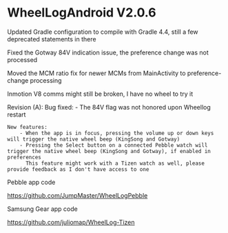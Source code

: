 # WheelLogAndroid V2.0.6

Updated Gradle configuration to compile with Gradle 4.4, still a few deprecated statements in there

Fixed the Gotway 84V indication issue, the preference change was not processed

Moved the MCM ratio fix for newer MCMs from MainActivity to preference-change processing

Inmotion V8 comms might still be broken, I have no wheel to try it

Revision (A): 
	Bug fixed: 
		- The 84V flag was not honored upon Wheellog restart
	
	New features:
		- When the app is in focus, pressing the volume up or down keys will trigger the native wheel beep (KingSong and Gotway)
		- Pressing the Select button on a connected Pebble watch will trigger the native wheel beep (KingSong and Gotway), if enabled in preferences
		  This feature might work with a Tizen watch as well, please provide feedback as I don't have access to one

Pebble app code

https://github.com/JumpMaster/WheelLogPebble

Samsung Gear app code

https://github.com/juliomap/WheelLog-Tizen

